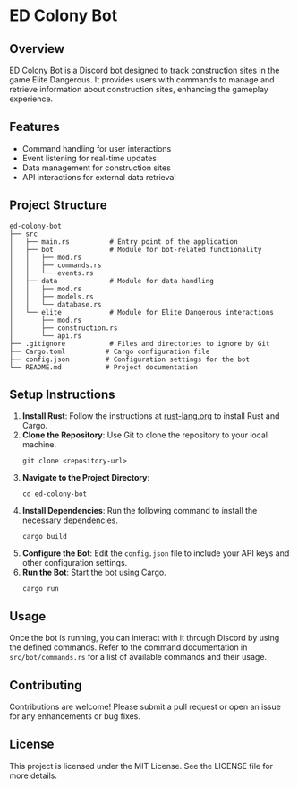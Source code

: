 # ED Colony Bot

## Overview
ED Colony Bot is a Discord bot designed to track construction sites in the game Elite Dangerous. It provides users with commands to manage and retrieve information about construction sites, enhancing the gameplay experience.

## Features
- Command handling for user interactions
- Event listening for real-time updates
- Data management for construction sites
- API interactions for external data retrieval

## Project Structure
```
ed-colony-bot
├── src
│   ├── main.rs          # Entry point of the application
│   ├── bot              # Module for bot-related functionality
│   │   ├── mod.rs
│   │   ├── commands.rs
│   │   └── events.rs
│   ├── data             # Module for data handling
│   │   ├── mod.rs
│   │   ├── models.rs
│   │   └── database.rs
│   └── elite            # Module for Elite Dangerous interactions
│       ├── mod.rs
│       ├── construction.rs
│       └── api.rs
├── .gitignore           # Files and directories to ignore by Git
├── Cargo.toml          # Cargo configuration file
├── config.json         # Configuration settings for the bot
└── README.md           # Project documentation
```

## Setup Instructions
1. **Install Rust**: Follow the instructions at [rust-lang.org](https://www.rust-lang.org/tools/install) to install Rust and Cargo.
2. **Clone the Repository**: Use Git to clone the repository to your local machine.
   ```
   git clone <repository-url>
   ```
3. **Navigate to the Project Directory**:
   ```
   cd ed-colony-bot
   ```
4. **Install Dependencies**: Run the following command to install the necessary dependencies.
   ```
   cargo build
   ```
5. **Configure the Bot**: Edit the `config.json` file to include your API keys and other configuration settings.
6. **Run the Bot**: Start the bot using Cargo.
   ```
   cargo run
   ```

## Usage
Once the bot is running, you can interact with it through Discord by using the defined commands. Refer to the command documentation in `src/bot/commands.rs` for a list of available commands and their usage.

## Contributing
Contributions are welcome! Please submit a pull request or open an issue for any enhancements or bug fixes.

## License
This project is licensed under the MIT License. See the LICENSE file for more details.